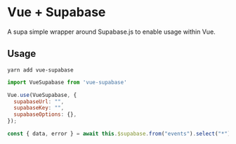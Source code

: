 # Vue + Supabase

A supa simple wrapper around Supabase.js to enable usage within Vue.

## Usage

```
yarn add vue-supabase
```


```js
import VueSupabase from 'vue-supabase'

Vue.use(VueSupabase, {
  supabaseUrl: "",
  supabaseKey: "",
  supabaseOptions: {},
});
```

```js
const { data, error } = await this.$supabase.from("events").select("*");
```
